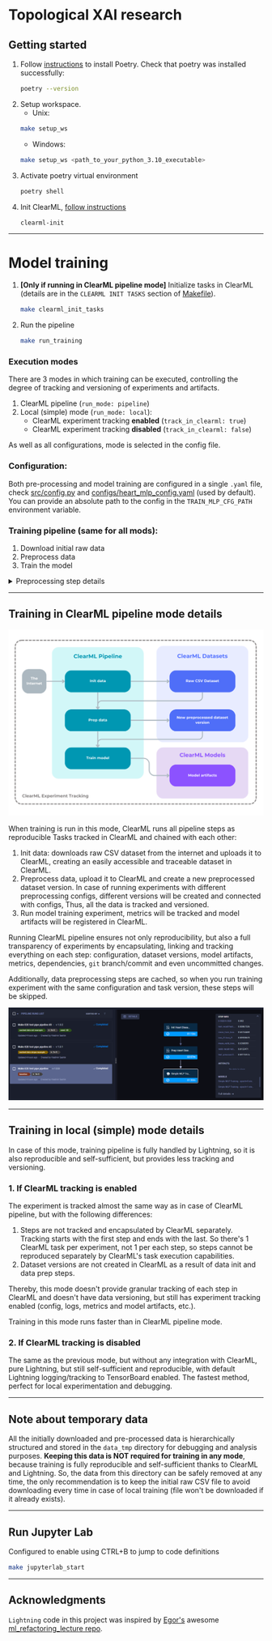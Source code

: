 # Topological XAI research

## Getting started

1. Follow [instructions](https://github.com/python-poetry/install.python-poetry.org) to install Poetry. Check that poetry was installed successfully:
   ```bash
   poetry --version
   ```
1. Setup workspace.
   - Unix:
   ```bash
   make setup_ws
   ```
   - Windows:
   ```bash
   make setup_ws <path_to_your_python_3.10_executable>
   ```
1. Activate poetry virtual environment
   ```bash
   poetry shell
   ```
1. Init ClearML, [follow instructions](https://clear.ml/docs/latest/docs/getting_started/ds/ds_first_steps/)
   ```bash
   clearml-init
   ```

______________________________________________________________________

# Model training

1. **\[Only if running in ClearML pipeline mode\]** Initialize tasks in ClearML (details are in the `CLEARML INIT TASKS` section of [Makefile](Makefile)).
   ```bash
   make clearml_init_tasks
   ```
1. Run the pipeline
   ```bash
   make run_training
   ```

### Execution modes

There are 3 modes in which training can be executed, controlling the degree of tracking and versioning of experiments and artifacts.

1. ClearML pipeline (`run_mode: pipeline`)
1. Local (simple) mode (`run_mode: local`):
   - ClearML experiment tracking **enabled** (`track_in_clearml: true`)
   - ClearML experiment tracking **disabled** (`track_in_clearml: false`)

As well as all configurations, mode is selected in the config file.

### Configuration:

Both pre-processing and model training are configured in a single `.yaml` file, check [src/config.py](src/config.py) and [configs/heart_mlp_config.yaml](configs/heart_mlp_config.yaml) (used by default). You can provide an absolute path to the config in the `TRAIN_MLP_CFG_PATH` environment variable.

### Training pipeline (same for all mods):

1. Download initial raw data
1. Preprocess data
1. Train the model

<details>
  <summary>Preprocessing step details</summary>

1. Filter rows with non-positive values in selected columns that must be positive.
1. Tran/val/test split
1. Apply standardization to numeric variables
1. Apply one-hot encoding to categorical variables

</details>

______________________________________________________________________

## Training in ClearML pipeline mode details

![pipeline](assets/pipeline_diagram.png)

When training is run in this mode, ClearML runs all pipeline steps as reproducible Tasks tracked in ClearML and chained with each other:

1. Init data: downloads raw CSV dataset from the internet and uploads it to ClearML, creating an easily accessible and traceable dataset in ClearML.
1. Preprocess data, upload it to ClearML and create a new preprocessed dataset version. In case of running experiments with different preprocessing configs, different versions will be created and connected with configs, Thus, all the data is tracked and versioned.
1. Run model training experiment, metrics will be tracked and model artifacts will be registered in ClearML.

Running ClearML pipeline ensures not only reproducibility, but also a full transparency of experiments by encapsulating, linking and tracking everything on each step: configuration, dataset versions, model artifacts, metrics, dependencies, `git` branch/commit and even uncommitted changes.

Additionally, data preprocessing steps are cached, so when you run training experiment with the same configuration and task version, these steps will be skipped.

![pipeline](assets/pipeline_screenshot.png)

______________________________________________________________________

## Training in local (simple) mode details

In case of this mode, training pipeline is fully handled by Lightning, so it is also reproducible and self-sufficient, but provides less tracking and versioning.

### 1. If ClearML tracking is enabled

The experiment is tracked almost the same way as in case of ClearML pipeline, but with the following differences:

1. Steps are not tracked and encapsulated by ClearML separately. Tracking starts with the first step and ends with the last. So there's 1 ClearML task per experiment, not 1 per each step, so steps cannot be reproduced separately by ClearML's task execution capabilities.
1. Dataset versions are not created in ClearML as a result of data init and data prep steps.

Thereby, this mode doesn't provide granular tracking of each step in ClearML and doesn't have data versioning, but still has experiment tracking enabled (config, logs, metrics and model artifacts, etc.).

Training in this mode runs faster than in ClearML pipeline mode.

### 2. If ClearML tracking is disabled

The same as the previous mode, but without any integration with ClearML, pure Lightning, but still self-sufficient and reproducible, with default Lightning logging/tracking to TensorBoard enabled. The fastest method, perfect for local experimentation and debugging.

______________________________________________________________________

## Note about temporary data

All the initially downloaded and pre-processed data is hierarchically structured and stored in the `data_tmp` directory for debugging and analysis purposes. **Keeping this data is NOT required for training in any mode**, because training is fully reproducible and self-sufficient thanks to ClearML and Lightning. So, the data from this directory can be safely removed at any time, the only recommendation is to keep the initial raw CSV file to avoid downloading every time in case of local training (file won't be downloaded if it already exists).

______________________________________________________________________

## Run Jupyter Lab

Configured to enable using CTRL+B to jump to code definitions

```bash
make jupyterlab_start
```

______________________________________________________________________

## Acknowledgments

`Lightning` code in this project was inspired by [Egor's](https://github.com/EgorOs) awesome [ml_refactoring_lecture repo](https://github.com/EgorOs/ml_refactoring_lecture/tree/main).
